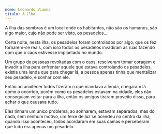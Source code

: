 ```yaml
---
nome: Leonardo Vianna
titulo: A Ilha
---
```


A ilha das sombras é um local onde os habitantes, não são os humanos, são algo maior, cujo não pode ser visto, os pesadelos...

Certa noite, nesta ilha, os pesadelos foram controlados por algo, que os fez tornarem-se reais, com isso todos os pesadelos invadiram as ruas fazendo com que o caos estivesse implantado no mundo.

Um grupo de pessoas revoltadas com o caos, resolveram tomar coragem e invadir a ilha para enfrentar aquele que estava controlando os pesadelos, existia uma lenda que para chegar lá, a pessoa apenas tinha que mentalizar seu pesadelo, e sonhar com ele.

Então ao anoitecer todos fizeram o que mandava a lenda, chegaram lá como o ocorrido, porém como os pesadelos estavam na cidade, eles não conseguiam voltar para a ilha, então os amigos tiraram proveito disso, para achar o que causava tudo.

Eles tinham um único problema, ao sonharem, estavam separados, mas do nada, sem nenhum motivo, um feixe de luz se acendeu no centro da ilha, quando  isso aconteceu, todos acordaram em suas camas e perceberam que tudo era apenas um pesadelo.
